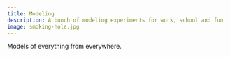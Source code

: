 ```yaml
---
title: Modeling
description: A bunch of modeling experiments for work, school and fun
image: smoking-hole.jpg
---
```


Models of everything from everywhere.
